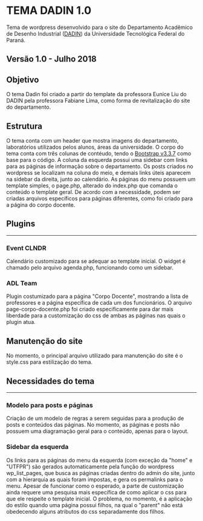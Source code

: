 # TEMA DADIN 1.0
Tema de wordpress desenvolvido para o site do Departamento Acadêmico de Desenho Industrial ([DADIN](http://dadin.ct.utfpr.edu.br/)) da Universidade Tecnológica Federal do Paraná. 

Versão 1.0 - Julho 2018
------

## Objetivo
O tema Dadin foi criado a partir do template da professora Eunice Liu do DADIN pela professora Fabiane Lima, como forma de revitalização do site do departamento. 

## Estrutura
O tema conta com um header que mostra imagens do departamento, laboratórios utilizados pelos alunos, áreas da universidade. O corpo do tema conta com três colunas de contéudo, tendo o [Bootstrap v3.3.7](http://getbootstrap.com) como base para o código.
A coluna da esquerda possui uma sidebar com links para as páginas de informação sobre o departamento. Os posts criados no wordpress se localizam na coluna do meio, e demais links úteis aparecem na sidebar da direita, junto ao calendário. 
As páginas do menu possuem um template simples, o page.php, alterado do index.php que comanda o conteúdo o template geral. De acordo com a necessidade, podem ser criadas arquivos específicos para páginas diferentes, como foi criado para a página do corpo docente.

## Plugins 

------

### Event CLNDR
Calendário customizado para se adequar ao template inicial. O widget é chamado pelo arquivo agenda.php, funcionando como um sidebar. 

### ADL Team
Plugin costumizado para a página "Corpo Docente", mostrando a lista de professores e a página específica de cada um dos funcionários. O arquivo page-corpo-docente.php foi criado especificamente para dar mais liberdade para a customização do css de ambas as páginas nas quais o plugin atua.

## Manutenção do site
No momento, o principal arquivo utilizado para manutenção do site é o style.css para estilização do tema. 

## Necessidades do tema

------

### Modelo para posts e páginas
Criação de um modelo de regras a serem seguidas para a produção de posts e conteúdos das páginas. No momento, as páginas e posts não possuem uma diagramação geral para o conteúdo, apenas para o layout. 

### Sidebar da esquerda
Os links para as páginas do menu da esquerda (com exceção da "home" e "UTFPR") são gerados automaticamente pela função do wordpress wp_list_pages, que busca as páginas criadas dentro do admin do site, junto com a hierarquia as quais foram impostas, e gera os permalinks para o menu. Apesar de funcionar como o esperado, a parte de customização ainda requere uma pesquisa mais específica de como aplicar o css para que ele respeite o template inicial. O problema, no momento, é a aplicação do estilo quando uma página possui filhos, na qual o "parent" não está obedecendo alguns atributos do css separadamente dos filhos. 
